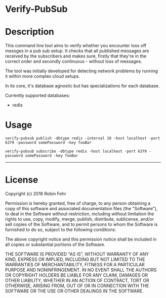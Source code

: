 Verify-PubSub
===========================
# Description
This command line tool aims to verify whether you encounter loss off messges in a pub sub setup.
It checks that all published messages are received by the subscribers
and makes sure, firstly that they're in the correct order and secondly continuous - without loss of messages.

The tool was initially developed for detecting network problems by running it within more complex cloud setups.

In its core, it's database agnostic but has specializations for each database.

Currently supported databases:
- redis

# Usage

```
verify-pubsub publish -dbtype redis -interval 10 -host localhost -port 6379 -password somePassword -key fooBar
```

```
verify-pubsub subscribe -dbtype redis -host localhost -port 6379 -password somePassword -key fooBar
```

---

# License

Copyright (c) 2018 Robin Fehr

Permission is hereby granted, free of charge, to any person obtaining a copy
of this software and associated documentation files (the "Software"), to deal
in the Software without restriction, including without limitation the rights
to use, copy, modify, merge, publish, distribute, sublicense, and/or sell
copies of the Software, and to permit persons to whom the Software is
furnished to do so, subject to the following conditions:

The above copyright notice and this permission notice shall be included in
all copies or substantial portions of the Software.

THE SOFTWARE IS PROVIDED "AS IS", WITHOUT WARRANTY OF ANY KIND, EXPRESS OR
IMPLIED, INCLUDING BUT NOT LIMITED TO THE WARRANTIES OF MERCHANTABILITY,
FITNESS FOR A PARTICULAR PURPOSE AND NONINFRINGEMENT. IN NO EVENT SHALL THE
AUTHORS OR COPYRIGHT HOLDERS BE LIABLE FOR ANY CLAIM, DAMAGES OR OTHER
LIABILITY, WHETHER IN AN ACTION OF CONTRACT, TORT OR OTHERWISE, ARISING FROM,
OUT OF OR IN CONNECTION WITH THE SOFTWARE OR THE USE OR OTHER DEALINGS IN
THE SOFTWARE.
